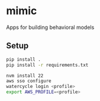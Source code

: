 # mimic
Apps for building behavioral models

## Setup

```bash
pip install .
pip install -r requirements.txt

nvm install 22
aws sso configure
watercycle login <profile>
export AWS_PROFILE=<profile>
```
